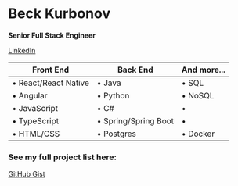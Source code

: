 # Beck Kurbonov
**Senior Full Stack Engineer**

[LinkedIn](https://www.linkedin.com/in/beckkurbonov/)

Front End | Back End | And more...
------------ | ------------- | ------------
• React/React Native | • Java | • SQL
• Angular | • Python | • NoSQL
• JavaScript | • C# | • 
• TypeScript | • Spring/Spring Boot | • 
• HTML/CSS | • Postgres | • Docker

### See my full project list here:
[GitHub Gist](https://github.com/KurbonovO?tab=repositories)
